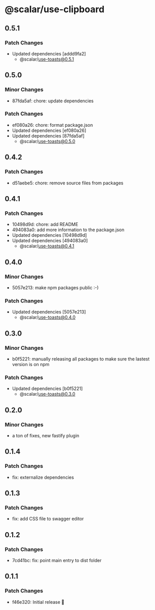 # @scalar/use-clipboard

## 0.5.1

### Patch Changes

- Updated dependencies [addd9fa2]
  - @scalar/use-toasts@0.5.1

## 0.5.0

### Minor Changes

- 87fda5af: chore: update dependencies

### Patch Changes

- ef080a26: chore: format package.json
- Updated dependencies [ef080a26]
- Updated dependencies [87fda5af]
  - @scalar/use-toasts@0.5.0

## 0.4.2

### Patch Changes

- d51aebe5: chore: remove source files from packages

## 0.4.1

### Patch Changes

- 10498d9d: chore: add README
- 494083a0: add more information to the package.json
- Updated dependencies [10498d9d]
- Updated dependencies [494083a0]
  - @scalar/use-toasts@0.4.1

## 0.4.0

### Minor Changes

- 5057e213: make npm packages public :-)

### Patch Changes

- Updated dependencies [5057e213]
  - @scalar/use-toasts@0.4.0

## 0.3.0

### Minor Changes

- b0f5221: manually releasing all packages to make sure the lastest version is on npm

### Patch Changes

- Updated dependencies [b0f5221]
  - @scalar/use-toasts@0.3.0

## 0.2.0

### Minor Changes

- a ton of fixes, new fastify plugin

## 0.1.4

### Patch Changes

- fix: externalize dependencies

## 0.1.3

### Patch Changes

- fix: add CSS file to swagger editor

## 0.1.2

### Patch Changes

- 7cd41bc: fix: point main entry to dist folder

## 0.1.1

### Patch Changes

- f46e320: Initial release 👀
